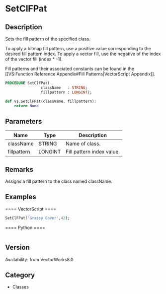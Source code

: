 # SetClFPat

## Description
Sets the fill pattern of the specified class.

To apply a bitmap fill pattern, use a positive value corresponding to the desired fill pattern index. To apply a vector fill, use the negative of the index of the vector fill (index * -1).

Fill patterns and their associated constants can be found in the [[VS:Function Reference Appendix#Fill Patterns|VectorScript Appendix]].

```pascal
PROCEDURE SetClFPat(
				className   : STRING;
				fillpattern : LONGINT);
```

```python
def vs.SetClFPat(className, fillpattern):
    return None
```

## Parameters
|Name|Type|Description|
|---|---|---|
|className|STRING|Name of class.|
|fillpattern|LONGINT|Fill pattern index value.|

## Remarks
Assigns a fill pattern to the class named className.

## Examples
==== VectorScript ====
```pascal
SetClFPat('Grassy Cover',42);
```
==== Python ====
```python

```

## Version
Availability: from VectorWorks8.0

## Category
* Classes

